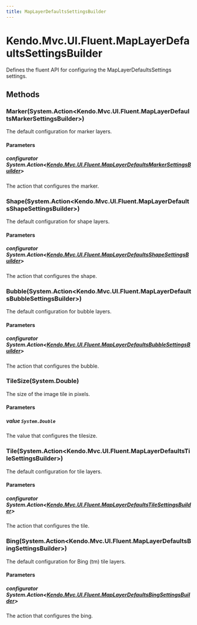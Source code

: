 ```yaml
---
title: MapLayerDefaultsSettingsBuilder
---
```


# Kendo.Mvc.UI.Fluent.MapLayerDefaultsSettingsBuilder
Defines the fluent API for configuring the MapLayerDefaultsSettings settings.




## Methods


### Marker(System.Action\<Kendo.Mvc.UI.Fluent.MapLayerDefaultsMarkerSettingsBuilder\>)
The default configuration for marker layers.


#### Parameters

##### configurator System.Action<[Kendo.Mvc.UI.Fluent.MapLayerDefaultsMarkerSettingsBuilder](/api/aspnet-mvc/Kendo.Mvc.UI.Fluent/MapLayerDefaultsMarkerSettingsBuilder)>
The action that configures the marker.





### Shape(System.Action\<Kendo.Mvc.UI.Fluent.MapLayerDefaultsShapeSettingsBuilder\>)
The default configuration for shape layers.


#### Parameters

##### configurator System.Action<[Kendo.Mvc.UI.Fluent.MapLayerDefaultsShapeSettingsBuilder](/api/aspnet-mvc/Kendo.Mvc.UI.Fluent/MapLayerDefaultsShapeSettingsBuilder)>
The action that configures the shape.





### Bubble(System.Action\<Kendo.Mvc.UI.Fluent.MapLayerDefaultsBubbleSettingsBuilder\>)
The default configuration for bubble layers.


#### Parameters

##### configurator System.Action<[Kendo.Mvc.UI.Fluent.MapLayerDefaultsBubbleSettingsBuilder](/api/aspnet-mvc/Kendo.Mvc.UI.Fluent/MapLayerDefaultsBubbleSettingsBuilder)>
The action that configures the bubble.





### TileSize(System.Double)
The size of the image tile in pixels.


#### Parameters

##### value `System.Double`
The value that configures the tilesize.





### Tile(System.Action\<Kendo.Mvc.UI.Fluent.MapLayerDefaultsTileSettingsBuilder\>)
The default configuration for tile layers.


#### Parameters

##### configurator System.Action<[Kendo.Mvc.UI.Fluent.MapLayerDefaultsTileSettingsBuilder](/api/aspnet-mvc/Kendo.Mvc.UI.Fluent/MapLayerDefaultsTileSettingsBuilder)>
The action that configures the tile.





### Bing(System.Action\<Kendo.Mvc.UI.Fluent.MapLayerDefaultsBingSettingsBuilder\>)
The default configuration for Bing (tm) tile layers.


#### Parameters

##### configurator System.Action<[Kendo.Mvc.UI.Fluent.MapLayerDefaultsBingSettingsBuilder](/api/aspnet-mvc/Kendo.Mvc.UI.Fluent/MapLayerDefaultsBingSettingsBuilder)>
The action that configures the bing.






